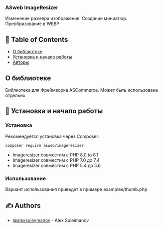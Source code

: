 <h3>ASweb ImageResizer</h3>

<div>

<p> Изменение размера изображения. Создание миниатюр. Преобразование в WEBP
    <br> 
</p>

## 📝 Table of Contents

- [О библиотеке](#about)
- [Установка и начало работы](#getting_started)
- [Авторы](#authors)

## О библиотеке <a name = "about"></a>

Библиотека для Фреймворка ASCommerce. Может быть использована отдельно

## 🏁 Установка и начало работы <a name = "getting_started"></a>


### Установка

Рекомендуется установка через Composer:

```
composer require asweb/imageresizer
```

- Imageresizer совместим с PHP 8.0 to 8.1
- Imageresizer совместим с PHP 7.0 до 7.4
- Imageresizer совместим с PHP 5.4 до 5.6


### Использование

Вариант использования приведет в примере examples/thumb.php


## ✍️ Authors <a name = "authors"></a>

- [@alexsuleymanov](https://github.com/alexsuleymanov) - Alex Suleimanov
